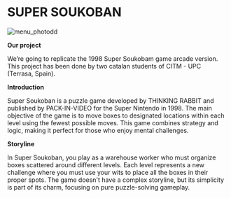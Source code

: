 # SUPER SOUKOBAN



![menu_photodd](https://github.com/Patoo49/Patoo49.github.io/assets/162798739/2bd2ed54-91f2-4c3f-a604-9a79d4605b9f)


**Our project**


We’re going to replicate the 1998 Super Soukobam game arcade version. This project has been done by two catalan students of CITM - UPC (Terrasa, Spain).

**Introduction**


Super Soukoban is a puzzle game developed by THINKING RABBIT and published by PACK-IN-VIDEO for the Super Nintendo in 1998. The main objective of the game is to move boxes to designated locations within each level using the fewest possible moves. This game combines strategy and logic, making it perfect for those who enjoy mental challenges.

**Storyline**


In Super Soukoban, you play as a warehouse worker who must organize boxes scattered around different levels. Each level represents a new challenge where you must use your wits to place all the boxes in their proper spots. The game doesn't have a complex storyline, but its simplicity is part of its charm, focusing on pure puzzle-solving gameplay.
